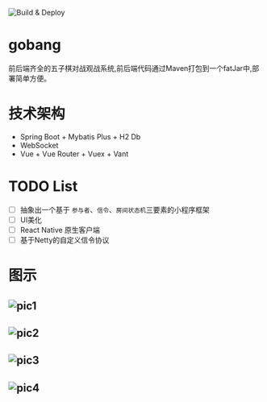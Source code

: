 ![Build & Deploy](https://github.com/yungyu16/gobang/workflows/Build%20&%20Deploy/badge.svg)
# gobang
前后端齐全的五子棋对战观战系统,前后端代码通过Maven打包到一个fatJar中,部署简单方便。

# 技术架构
- Spring Boot + Mybatis Plus + H2 Db
- WebSocket
- Vue + Vue Router + Vuex + Vant

# TODO List
* [ ] 抽象出一个基于 `参与者`、`信令`、`房间状态机`三要素的小程序框架
* [ ] UI美化
* [ ] React Native 原生客户端 
* [ ] 基于Netty的自定义信令协议

# 图示
![pic1](doc/pic1.jpg)
---
![pic2](doc/pic2.jpg)
---
![pic3](doc/pic3.jpg)
---
![pic4](doc/pic4.jpg)
---
